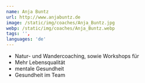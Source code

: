 ```yaml
---
name: Anja Buntz
url: http://www.anjabuntz.de
image: /static/img/coaches/Anja_Buntz.jpg
webp: /static/img/coaches/Anja_Buntz.webp
tags: '',
languages: 'de'
---
```


<ul><li>Natur- und Wandercoaching, sowie Workshops für</li><li>Mehr Lebensqualität</li><li>mentale Gesundheit</li><li>Gesundheit im Team</li></ul>